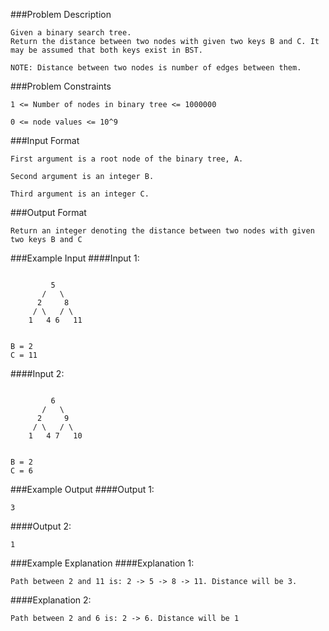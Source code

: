 ###Problem Description
```
Given a binary search tree.
Return the distance between two nodes with given two keys B and C. It may be assumed that both keys exist in BST.

NOTE: Distance between two nodes is number of edges between them.
```


###Problem Constraints
```
1 <= Number of nodes in binary tree <= 1000000

0 <= node values <= 10^9
```


###Input Format
```
First argument is a root node of the binary tree, A.

Second argument is an integer B.

Third argument is an integer C.
```


###Output Format
```
Return an integer denoting the distance between two nodes with given two keys B and C
```


###Example Input
####Input 1:
```

         5
       /   \
      2     8
     / \   / \
    1   4 6   11


B = 2
C = 11

```
####Input 2:
```

         6
       /   \
      2     9
     / \   / \
    1   4 7   10


B = 2
C = 6

```
###Example Output
####Output 1:

```
3
```
####Output 2:

```
1
```

###Example Explanation
####Explanation 1:

```
Path between 2 and 11 is: 2 -> 5 -> 8 -> 11. Distance will be 3.
```
####Explanation 2:

```
Path between 2 and 6 is: 2 -> 6. Distance will be 1
```